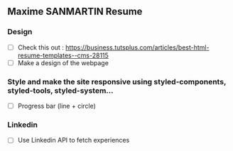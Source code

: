 ## Maxime SANMARTIN Resume

### Design
- [ ] Check this out : https://business.tutsplus.com/articles/best-html-resume-templates--cms-28115
- [ ] Make a design of the webpage
### Style and make the site responsive using styled-components, styled-tools, styled-system...
- [ ] Progress bar (line + circle)
### Linkedin
- [ ] Use Linkedin API to fetch experiences

